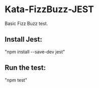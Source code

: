 # Kata-FizzBuzz-JEST

Basic Fizz Buzz test.

## Install Jest:

"npm install --save-dev jest"

## Run the test:

"npm test"